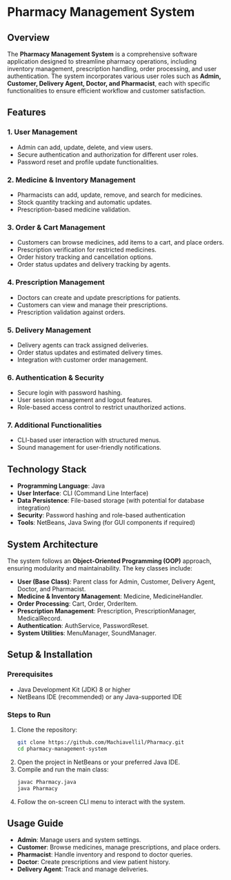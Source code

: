 # Pharmacy Management System

## Overview
The **Pharmacy Management System** is a comprehensive software application designed to streamline pharmacy operations, including inventory management, prescription handling, order processing, and user authentication. The system incorporates various user roles such as **Admin, Customer, Delivery Agent, Doctor, and Pharmacist**, each with specific functionalities to ensure efficient workflow and customer satisfaction.

## Features
### 1. **User Management**
- Admin can add, update, delete, and view users.
- Secure authentication and authorization for different user roles.
- Password reset and profile update functionalities.

### 2. **Medicine & Inventory Management**
- Pharmacists can add, update, remove, and search for medicines.
- Stock quantity tracking and automatic updates.
- Prescription-based medicine validation.

### 3. **Order & Cart Management**
- Customers can browse medicines, add items to a cart, and place orders.
- Prescription verification for restricted medicines.
- Order history tracking and cancellation options.
- Order status updates and delivery tracking by agents.

### 4. **Prescription Management**
- Doctors can create and update prescriptions for patients.
- Customers can view and manage their prescriptions.
- Prescription validation against orders.

### 5. **Delivery Management**
- Delivery agents can track assigned deliveries.
- Order status updates and estimated delivery times.
- Integration with customer order management.

### 6. **Authentication & Security**
- Secure login with password hashing.
- User session management and logout features.
- Role-based access control to restrict unauthorized actions.

### 7. **Additional Functionalities**
- CLI-based user interaction with structured menus.
- Sound management for user-friendly notifications.

## Technology Stack
- **Programming Language**: Java
- **User Interface**: CLI (Command Line Interface)
- **Data Persistence**: File-based storage (with potential for database integration)
- **Security**: Password hashing and role-based authentication
- **Tools**: NetBeans, Java Swing (for GUI components if required)

## System Architecture
The system follows an **Object-Oriented Programming (OOP)** approach, ensuring modularity and maintainability. The key classes include:
- **User (Base Class)**: Parent class for Admin, Customer, Delivery Agent, Doctor, and Pharmacist.
- **Medicine & Inventory Management**: Medicine, MedicineHandler.
- **Order Processing**: Cart, Order, OrderItem.
- **Prescription Management**: Prescription, PrescriptionManager, MedicalRecord.
- **Authentication**: AuthService, PasswordReset.
- **System Utilities**: MenuManager, SoundManager.

## Setup & Installation
### Prerequisites
- Java Development Kit (JDK) 8 or higher
- NetBeans IDE (recommended) or any Java-supported IDE

### Steps to Run
1. Clone the repository:
   ```sh
   git clone https://github.com/Machiavellil/Pharmacy.git
   cd pharmacy-management-system
   ```
2. Open the project in NetBeans or your preferred Java IDE.
3. Compile and run the main class:
   ```sh
   javac Pharmacy.java
   java Pharmacy
   ```
4. Follow the on-screen CLI menu to interact with the system.

## Usage Guide
- **Admin**: Manage users and system settings.
- **Customer**: Browse medicines, manage prescriptions, and place orders.
- **Pharmacist**: Handle inventory and respond to doctor queries.
- **Doctor**: Create prescriptions and view patient history.
- **Delivery Agent**: Track and manage deliveries.



